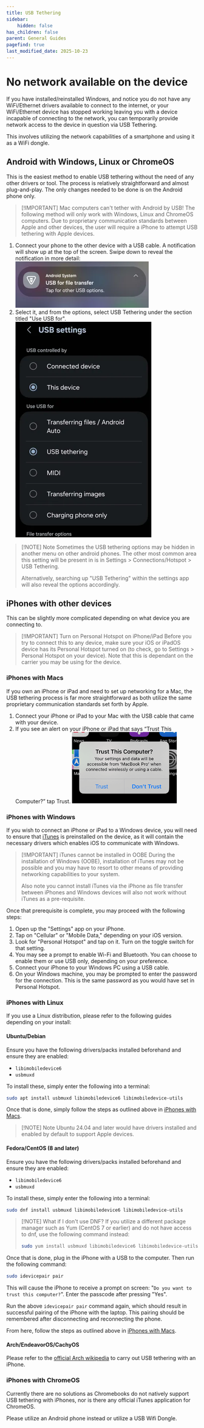 ```yaml
---
title: USB Tethering
sidebar:
    hidden: false
has_children: false
parent: General Guides
pagefind: true
last_modified_date: 2025-10-23
---
```

# No network available on the device
If you have installed/reinstalled Windows, and notice you do not have any WiFi/Ethernet drivers available to connect to the internet, or your WiFi/Ethernet device has stopped working leaving you with a device incapable of connecting to the network, you can temporarily provide network access to the device in question via USB Tethering.

This involves utilizing the network capabilities of a smartphone and using it as a WiFi dongle.

## Android with Windows, Linux or ChromeOS
This is the easiest method to enable USB tethering without the need of any other drivers or tool. The process is relatively straightforward and almost plug-and-play. The only changes needed to be done is on the Android phone only.

> [!IMPORTANT] Mac computers can't tether with Android by USB!
> The following method will only work with Windows, Linux and ChromeOS computers. Due to proprietary communication standards between Apple and other devices, the user will require a iPhone to attempt USB tethering with Apple devices.

1. Connect your phone to the other device with a USB cable. A notification will show up at the top of the screen. Swipe down to reveal the notification in more detail:
    ![USB Tethering 1](../../../assets/internet-not-working/usb-tethering-1.png)
2. Select it, and from the options, select USB Tethering under the section titled "Use USB for".
    ![USB Tethering 2](../../../assets/internet-not-working/usb-tethering-2.png)

> [!NOTE] Note
> Sometimes the USB tethering options may be hidden in another menu on other android phones. The other most common area this setting will be present in is in Settings > Connections/Hotspot > USB Tethering.
>
> Alternatively, searching up "USB Tethering" within the settings app will also reveal the options accordingly.

## iPhones with other devices
This can be slightly more complicated depending on what device you are connecting to.

> [!IMPORTANT] Turn on Personal Hotspot on iPhone/iPad
> Before you try to connect this to any device, make sure your iOS or iPadOS device has its Personal Hotspot turned on (to check, go to Settings > Personal Hotspot on your device). Note that this is dependant on the carrier you may be using for the device.

### iPhones with Macs
If you own an iPhone or iPad and need to set up networking for a Mac, the USB tethering process is far more straightforward as both utilize the same proprietary communication standards set forth by Apple.

1. Connect your iPhone or iPad to your Mac with the USB cable that came with your device.
2. If you see an alert on your iPhone or iPad that says “Trust This Computer?” tap Trust.
    ![USB Tethering iPhone](../../../assets/internet-not-working/usb-tethering-iphone.png)

### iPhones with Windows
If you wish to connect an iPhone or iPad to a Windows device, you will need to ensure that [iTunes](https://www.apple.com/ca/itunes/) is preinstalled on the device, as it will contain the necessary drivers which enables iOS to communicate with Windows.

> [!IMPORTANT] iTunes cannot be installed in OOBE
> During the installation of Windows (OOBE), installation of iTunes may not be possible and you may have to resort to other means of providing networking capabilities to your system.
>
> Also note you cannot install iTunes via the iPhone as file transfer between iPhones and Windows devices will also not work without iTunes as a pre-requisite.

Once that prerequisite is complete, you may proceed with the following steps:
1. Open up the "Settings" app on your iPhone.
2. Tap on "Cellular" or "Mobile Data," depending on your iOS version.
3. Look for "Personal Hotspot" and tap on it. Turn on the toggle switch for that setting.
4. You may see a prompt to enable Wi-Fi and Bluetooth. You can choose to enable them or use USB only, depending on your preference.
5. Connect your iPhone to your Windows PC using a USB cable.
6. On your Windows machine, you may be prompted to enter the password for the connection. This is the same password as you would have set in Personal Hotspot.

### iPhones with Linux
If you use a Linux distribution, please refer to the following guides depending on your install:

#### Ubuntu/Debian
Ensure you have the following drivers/packs installed beforehand and ensure they are enabled:
- `libimobiledevice6`
- `usbmuxd`

To install these, simply enter the following into a terminal:

```bash
sudo apt install usbmuxd libimobiledevice6 libimobiledevice-utils
```

Once that is done, simply follow the steps as outlined above in [iPhones with Macs](/guides/usb-tethering/#iphones-with-macs).

> [!NOTE] Note
> Ubuntu 24.04 and later would have drivers installed and enabled by default to support Apple devices.

#### Fedora/CentOS (8 and later)
Ensure you have the following drivers/packs installed beforehand and ensure they are enabled:
- `libimobiledevice6`
- `usbmuxd`

To install these, simply enter the following into a terminal:

```bash
sudo dnf install usbmuxd libimobiledevice6 libimobiledevice-utils
```

> [!NOTE] What if I don't use DNF?
> If you utilize a different package manager such as Yum (CentOS 7 or earlier) and do not have access to dnf, use the following command instead:
> 
> ```bash 
> sudo yum install usbmuxd libimobiledevice6 libimobiledevice-utils
> ```

Once that is done, plug in the iPhone with a USB to the computer. Then run the following command:

```bash
sudo idevicepair pair
```

This will cause the iPhone to receive a prompt on screen: "`Do you want to trust this computer?`". Enter the passcode after pressing "Yes".

Run the above `idevicepair pair` command again, which should result in successful pairing of the iPhone with the laptop. This pairing should be remembered after disconnecting and reconnecting the phone.

From here, follow the steps as outlined above in [iPhones with Macs](/guides/usb-tethering/#iphones-with-macs).

#### Arch/EndeavorOS/CachyOS

Please refer to the [official Arch wikipedia](https://wiki.archlinux.org/title/IPhone_tethering) to carry out USB tethering with an iPhone.

### iPhones with ChromeOS
Currently there are no solutions as Chromebooks do not natively support USB tethering with iPhones, nor is there any official iTunes application for ChromeOS.

Please utilize an Android phone instead or utilize a USB Wifi Dongle.